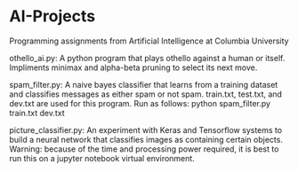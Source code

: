 # AI-Projects
Programming assignments from Artificial Intelligence at Columbia University

othello_ai.py:
  A python program that plays othello against a human or itself. Impliments minimax and alpha-beta pruning to select its next move.
  
spam_filter.py:
  A naive bayes classifier that learns from a training dataset and classifies messages as either spam or not spam. 
  train.txt, test.txt, and dev.txt are used for this program. 
  Run as follows: python spam_filter.py train.txt  dev.txt
  
picture_classifier.py:
  An experiment with Keras and Tensorflow systems to build a neural network that classifies images as containing certain objects. Warning: because of the time and processing power required, it is best to run this on a jupyter notebook virtual environment.

